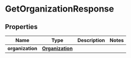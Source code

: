 
# GetOrganizationResponse

## Properties
| Name | Type | Description | Notes |
| ------------ | ------------- | ------------- | ------------- |
| **organization** | [**Organization**](Organization.md) |  |  |



